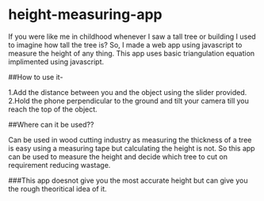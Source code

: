 # height-measuring-app

If you were like me in childhood whenever I saw a tall tree or building I used to imagine how tall the tree is?
So, I made a web app using javascript to measure the height of any thing. This app uses basic triangulation equation implimented using javascript. 

##How to use it-

1.Add the distance between you and the object using the slider provided.
2.Hold the phone perpendicular to the ground and tilt your camera till you reach the top of the object.

##Where can it be used??

Can be used in wood cutting industry as measuring the thickness of a tree is easy using a measuring tape but calculating the height is not. So this app can be used to measure the height and decide which tree to cut on requirement reducing wastage.


###This app doesnot give you the most accurate height but can give you the rough theoritical idea of it.
